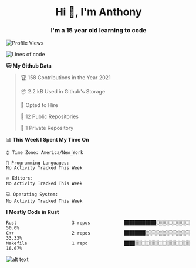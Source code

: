 <h1 align="center">Hi 👋, I'm Anthony</h1>
<h3 align="center">I'm a 15 year old learning to code</h3>

<!--START_SECTION:waka-->
![Profile Views](http://img.shields.io/badge/Profile%20Views-28-blue)

![Lines of code](https://img.shields.io/badge/From%20Hello%20World%20I%27ve%20Written-629%20lines%20of%20code-blue)

**🐱 My Github Data** 

> 🏆 158 Contributions in the Year 2021
 > 
> 📦 2.2 kB Used in Github's Storage 
 > 
> 💼 Opted to Hire
 > 
> 📜 12 Public Repositories 
 > 
> 🔑 1 Private Repository 
 > 
📊 **This Week I Spent My Time On** 

```text
⌚︎ Time Zone: America/New_York

💬 Programming Languages: 
No Activity Tracked This Week

🔥 Editors: 
No Activity Tracked This Week

💻 Operating System: 
No Activity Tracked This Week

```

**I Mostly Code in Rust** 

```text
Rust                     3 repos             ████████████░░░░░░░░░░░░░   50.0% 
C++                      2 repos             ████████░░░░░░░░░░░░░░░░░   33.33% 
Makefile                 1 repo              ████░░░░░░░░░░░░░░░░░░░░░   16.67%

```



<!--END_SECTION:waka-->
![alt text](https://preview.redd.it/rzafowmhbxc31.png?auto=webp&s=164f5b0dbd484a440366a87a78ebad2d7acd2e4d)
